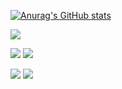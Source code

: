 [![Anurag's GitHub stats](https://github-readme-stats.vercel.app/api?username=egavazzi&show_icons=true&theme=dark)](https://github.com/egavazzi/github-readme-stats)

![](http://github-profile-summary-cards.vercel.app/api/cards/profile-details?username=egavazzi&theme=dark) 
 
![](http://github-profile-summary-cards.vercel.app/api/cards/repos-per-language?username=egavazzi&theme=dark) 
![](http://github-profile-summary-cards.vercel.app/api/cards/most-commit-language?username=egavazzi&theme=dark)

![](http://github-profile-summary-cards.vercel.app/api/cards/stats?username=egavazzi&theme=dark)
![](http://github-profile-summary-cards.vercel.app/api/cards/productive-time?username=egavazzi&theme=dark&utcOffset=0) 

